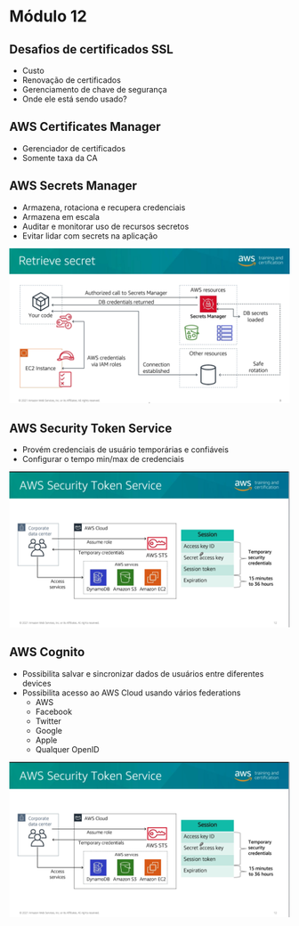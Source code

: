 # Módulo 12

## Desafios de certificados SSL
- Custo
- Renovação de certificados
- Gerenciamento de chave de segurança
- Onde ele está sendo usado?

## AWS Certificates Manager
- Gerenciador de certificados
- Somente taxa da CA

## AWS Secrets Manager
- Armazena, rotaciona e recupera credenciais
- Armazena em escala
- Auditar e monitorar uso de recursos secretos
- Evitar lidar com secrets na aplicação

![picture 14](images/9e7fc9c044045062ae82cf27d985089260b82166146ccf4caab6cc4929a9617d.png)  

## AWS Security Token Service
- Provém credenciais de usuário temporárias e confiáveis
- Configurar o tempo min/max de credenciais

![picture 15](images/a8663a7f0dce75bfae9a6908e307fcde359b2257bd1fe5d0be4ba63397ee56f2.png)  


## AWS Cognito
- Possibilita salvar e sincronizar dados de usuários entre diferentes devices
- Possibilita acesso ao AWS Cloud usando vários federations
  - AWS
  - Facebook
  - Twitter
  - Google
  - Apple
  - Qualquer OpenID

![picture 17](images/a8663a7f0dce75bfae9a6908e307fcde359b2257bd1fe5d0be4ba63397ee56f2.png)  

